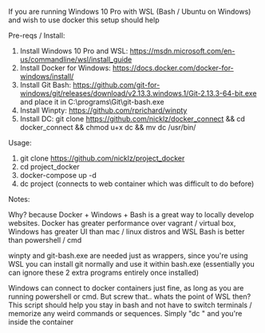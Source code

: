 If you are running Windows 10 Pro with WSL (Bash / Ubuntu on Windows) and wish to use docker this setup should help

Pre-reqs / Install:

1. Install Windows 10 Pro and WSL: https://msdn.microsoft.com/en-us/commandline/wsl/install_guide
2. Install Docker for Windows: https://docs.docker.com/docker-for-windows/install/
3. Install Git Bash: https://github.com/git-for-windows/git/releases/download/v2.13.3.windows.1/Git-2.13.3-64-bit.exe and place it in C:\programs\Git\git-bash.exe
4. Install Winpty: https://github.com/rprichard/winpty
5. Install DC: git clone https://github.com/nicklz/docker_connect && cd docker_connect && chmod u+x dc && mv dc /usr/bin/ 

Usage:

1. git clone https://github.com/nicklz/project_docker
2. cd project_docker 
3. docker-compose up -d
4. dc project (connects to web container which was difficult to do before)


Notes:

Why? because Docker + Windows + Bash is a great way to locally develop websites. Docker has greater performance over vagrant / virtual box, Windows has greater UI than mac / linux distros and WSL Bash is better than powershell / cmd

winpty and git-bash.exe are needed just as wrappers, since you're using WSL you can install git normally and use it within bash.exe (essentially you can ignore these 2 extra programs entirely once installed)

Windows can connect to docker containers just fine, as long as you are running powershell or cmd. But screw that.. whats the point of WSL then? This script should help you stay in bash and not have to switch terminals / memorize any weird commands or sequences. Simply "dc <project name>" and you're inside the container

